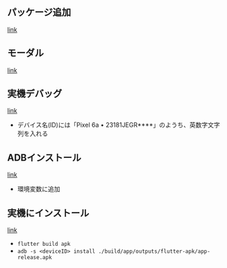 ## パッケージ追加
[link](https://anveloper.com/2020/10/28/flutter-intl/)

## モーダル <showModalBottomSheet>
[link](https://isub.co.jp/flutter/memo-show-modal-bottom-sheet/)

## 実機デバッグ
[link](https://zenn.dev/nanase/articles/e326ae90e3380a)
- デバイス名(ID)には「Pixel 6a • 23181JEGR****」のようち、英数字文字列を入れる

## ADBインストール
[link](https://jp.minitool.com/news/adb-install-windows-10-mac.html)
- 環境変数に追加

## 実機にインストール
[link](https://dev.classmethod.jp/articles/android-flutter-apk/)
- ```flutter build apk```
- ```adb -s <deviceID> install ./build/app/outputs/flutter-apk/app-release.apk```